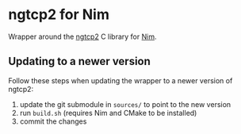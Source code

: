 ngtcp2 for Nim
==============

Wrapper around the [ngtcp2](https://github.com/ngtcp2/ngtcp2) C library for
[Nim](https://nim-lang.org/).

Updating to a newer version
---------------------------

Follow these steps when updating the wrapper to a newer version of ngtcp2:

   1. update the git submodule in `sources/` to point to the new version
   2. run `build.sh` (requires Nim and CMake to be installed)
   3. commit the changes
